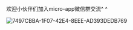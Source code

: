 
欢迎小伙伴们加入micro-app微信群交流^ ^

![7497CBBA-1F07-42E4-8EEE-AD393DEDB769](https://github.com/micro-zoe/micro-app/assets/14011130/7ea517b9-9c16-4fdf-80a1-b0ac99211401)

